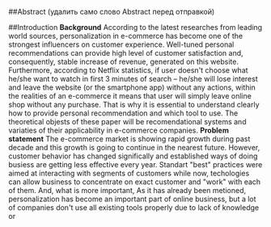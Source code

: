 ##Abstract (удалить само слово Abstract перед отправкой)

##Introduction
**Background** According to the latest researches from leading world sources, personalization in e-commerce has become one of the strongest influencers on customer experience. Well-tuned personal recommendations can provide high level of customer satisfaction and, consequently, stable increase of revenue, generated on this website. Furthermore, according to Netflix statistics, if user doesn't choose what he/she want to watch in first 3 minutes of search – he/she will lose interest and leave the website (or the smartphone app) without any actions, within the realities of an e-commerce it means that user will simply leave online shop without any purchase. That is why it is essential to understand clearly how to provide personal recommendation and which tool to use.
The theoretical objests of these paper will be recomendational systems and variaties of their applicability in e-commerce companies. 
**Problem statement** The e-commerce market is showing rapid growth during past decade and this growth is going to continue in the nearest future. However, customer behavior has changed significally and established ways of doing busiess are getting less effective every year. Standart "best" practices were aimed at interacting with segments of customers while now, techologies can allow business to concentrate on exact customer and "work" with each of them. And, what is more important, As it has already been metioned, personalization has become an important part of online business, but a lot of companies don't use all existing tools properly due to lack of knowledge or

